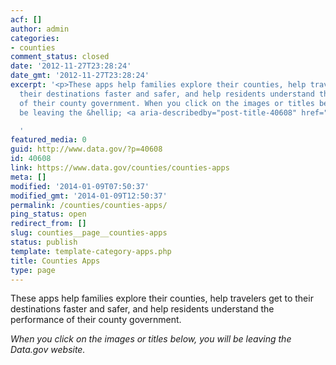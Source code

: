 ```yaml
---
acf: []
author: admin
categories:
- counties
comment_status: closed
date: '2012-11-27T23:28:24'
date_gmt: '2012-11-27T23:28:24'
excerpt: '<p>These apps help families explore their counties, help travelers get to
  their destinations faster and safer, and help residents understand the performance
  of their county government. When you click on the images or titles below, you will
  be leaving the &hellip; <a aria-describedby="post-title-40608" href="https://www.data.gov/counties/counties-apps">Continued</a></p>

  '
featured_media: 0
guid: http://www.data.gov/?p=40608
id: 40608
link: https://www.data.gov/counties/counties-apps
meta: []
modified: '2014-01-09T07:50:37'
modified_gmt: '2014-01-09T12:50:37'
permalink: /counties/counties-apps/
ping_status: open
redirect_from: []
slug: counties__page__counties-apps
status: publish
template: template-category-apps.php
title: Counties Apps
type: page
---
```

These apps help families explore their counties, help travelers get to their destinations faster and safer, and help residents understand the performance of their county government.


*When you click on the images or titles below, you will be leaving the Data.gov website.*


